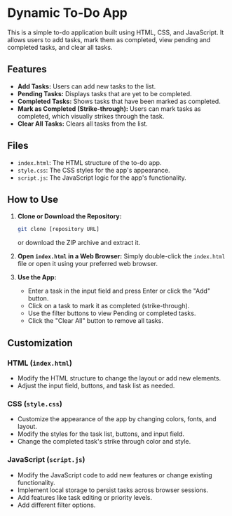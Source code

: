 # Dynamic To-Do App

This is a simple to-do application built using HTML, CSS, and JavaScript. It allows users to add tasks, mark them as completed, view pending and completed tasks, and clear all tasks.

## Features

* **Add Tasks:** Users can add new tasks to the list.
* **Pending Tasks:** Displays tasks that are yet to be completed.
* **Completed Tasks:** Shows tasks that have been marked as completed.
* **Mark as Completed (Strike-through):** Users can mark tasks as completed, which visually strikes through the task.
* **Clear All Tasks:** Clears all tasks from the list.

## Files

* `index.html`: The HTML structure of the to-do app.
* `style.css`: The CSS styles for the app's appearance.
* `script.js`: The JavaScript logic for the app's functionality.

## How to Use

1.  **Clone or Download the Repository:**
    ```bash
    git clone [repository URL]
    ```
    or download the ZIP archive and extract it.

2.  **Open `index.html` in a Web Browser:**
    Simply double-click the `index.html` file or open it using your preferred web browser.

3.  **Use the App:**
    * Enter a task in the input field and press Enter or click the "Add" button.
    * Click on a task to mark it as completed (strike-through).
    * Use the filter buttons to view Pending or completed tasks.
    * Click the "Clear All" button to remove all tasks.

## Customization

### HTML (`index.html`)

* Modify the HTML structure to change the layout or add new elements.
* Adjust the input field, buttons, and task list as needed.

### CSS (`style.css`)

* Customize the appearance of the app by changing colors, fonts, and layout.
* Modify the styles for the task list, buttons, and input field.
* Change the completed task's strike through color and style.

### JavaScript (`script.js`)

* Modify the JavaScript code to add new features or change existing functionality.
* Implement local storage to persist tasks across browser sessions.
* Add features like task editing or priority levels.
* Add different filter options.
